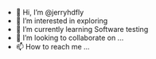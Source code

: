 - 👋 Hi, I’m @jerryhdfly
- 👀 I’m interested in exploring
- 🌱 I’m currently learning Software testing
- 💞️ I’m looking to collaborate on ...
- 📫 How to reach me ...

<!---
jerryhdfly/jerryhdfly is a ✨ special ✨ repository because its `README.md` (this file) appears on your GitHub profile.
You can click the Preview link to take a look at your changes.
--->
  
  
